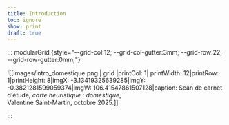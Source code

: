 ```yaml
---
title: Introduction
toc: ignore
show: print
draft: true
---
```






::: modularGrid {style="--grid-col:12; --grid-col-gutter:3mm; --grid-row:22; --grid-row-gutter:0mm;"}

![[images/intro_domestique.png | grid |printCol: 1| printWidth: 12|printRow: 1|printHeight: 8|imgX: -3.13419325639285|imgY: -0.3821281599059374|imgW: 106.41547861507128|caption: Scan de carnet d'étude, *carte heuristique : domestique*, <br> Valentine Saint-Martin, octobre 2025.]]

:::

